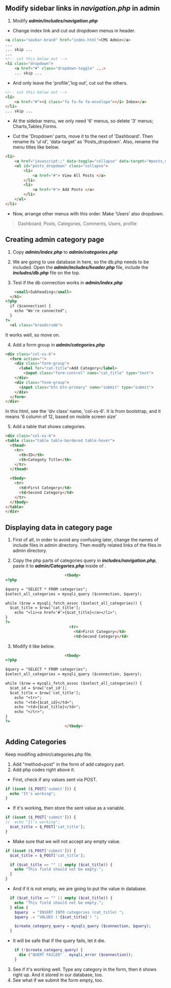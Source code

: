## Modify sidebar links in **_navigation.php_** in admin

1. Modify **_admin/includes/navigation.php_**

- Change index link and cut out dropdown menus in header.
```html
<a class="navbar-brand" href="index.html">CMS Admin</a>
...
... skip ...
...
<!-- cut this below out -->
<li class="dropdown">
    <a href="#" class="dropdown-toggle" ...>
    ... skip ...
```

- And only leave the 'profile','log out', cut out the others.
```html
<!-- cut this below out -->
<li>
    <a href="#"><i class="fa fa-fw fa-envelope"></i> Inbox</a>
</li>
... skip ...
```

- At the sidebar menu, we only need '6' menus, so delete '3' menus; Charts,Tables,Forms.

- Cut the 'Dropdown' parts, move it to the next of 'Dashboard'. Then rename its 'ul id', 'data-target' as 'Posts_dropdown'.
Also, rename the menu titles like below.
```html
<li>
    <a href="javascript:;" data-toggle="collapse" data-target="#posts_dropdown"><i class="fa fa-fw fa-arrows-v"></i> Posts <i class="fa fa-fw fa-caret-down"></i></a>
    <ul id="posts_dropdown" class="collapse">
        <li>
            <a href="#"> View All Posts </a>
        </li>
        <li>
            <a href="#"> Add Posts </a>
        </li>
    </ul>
</li>
```
- Now, arrange other menus with this order. Make 'Users' also dropdown.
> Dashboard, Posts, Categories, Comments, Users, profile


## Creating admin category page

1. Copy **_admin/index.php_** to  **_admin/categories.php_**

2. We are going to use database in here, so the db.php needs to be included.
Open the **_admin/includes/header.php_** file, include the **_includes/db.php_** file on the top.

3. Test if the db connection works in **_admin/index.php_**
```html
    <small>Subheading</small>
  </h1>
<?php 
  if ($connection) {
    echo "We're connected";
  }
?>
  <ol class="breadcrumb">
```
It works well, so move on.

4. Add a form group in **_admin/categories.php_** 
```html
<div class="col-xs-6">
  <form action="">
    <div class="form-group">
      <label for="cat-title">Add Category</label>
        <input class="form-control" name="cat_title" type="text">
    </div>
    <div class="form-group">
      <input class="btn btn-primary" name="submit" type="submit">
    </div>
  </form>
</div>
```
In this html, see the 'div class' name, 'col-xs-6'.
It is from bootstrap, and it means '6 column of 12, based on mobile screen size'

5. Add a table that shows categories.
```html
<div class="col-xs-6">
<table class="table table-bordered table-hover">
  <thead>
    <tr>
      <th>ID</th>
      <th>Categoty Title</th>
    </tr>
  </thead>

  <tbody>
    <tr>
      <td>First Category</td>
      <td>Second Category</td>
    </tr>
  </tbody>
</table>
</div>
```

## Displaying data in category page

1. First of all, in order to avoid any confusing later, change the names of include files in admin
directory. Then modify related links of the files in admin directory.

2. Copy the php parts of categories query in **_includes/navigation.php_**,
  paste it to **_admin/Categories.php_** inside of <tbody>.
```html
                          <tbody>
<?php

$query = "SELECT * FROM categories";
$select_all_categories = mysqli_query ($connection, $query);

while ($row = mysqli_fetch_assoc ($select_all_categories)) {
  $cat_title = $row['cat_title'];
    echo "<li><a href='#'>{$cat_title}</a></li>";
}
?>
                            <tr>
                              <td>First Category</td>
                              <td>Second Category</td>
```

3. Modify it like below.
```html
                          <tbody>
<?php

$query = "SELECT * FROM categories";
$select_all_categories = mysqli_query ($connection, $query);

while ($row = mysqli_fetch_assoc ($select_all_categories)) {
  $cat_id = $row['cat_id'];
  $cat_title = $row['cat_title'];
    echo "<tr>";
    echo "<td>{$cat_id}</td>";
    echo "<td>{$cat_title}</td>";
    echo "</tr>";
}
?>
                          </tbody>
```

## Adding Categories
Keep modifing admin/categories.php file.

1. Add "method=post" in the form of add category part.
2. Add php codes right above it.
- First, check if any values sent via POST.
```php
if (isset ($_POST['submit'])) {
  echo "It's working";
}
```
- If it's working, then store the sent value as a variable.
```php
if (isset ($_POST['submit'])) {
//  echo "It's working";
  $cat_title = $_POST['cat_title'];
}
```
- Make sure that we will not accept any empty value.
```php
if (isset ($_POST['submit'])) {
  $cat_title = $_POST['cat_title'];

  if ($cat_title == "" || empty ($cat_title)) {
    echo "This field should not be empty.";
  }
}
```
- And if it is not empty, we are going to put the value in database.
```php
  if ($cat_title == "" || empty ($cat_title)) {
    echo "This field should not be empty.";
  } else {
    $query  = "INSERT INTO categories (cat_title) ";
    $query .= "VALUES ('{$cat_title}') ";

    $create_category_query = mysqli_query ($connection, $query);
  }
```
- It will be safe that if the query fails, let it die.
```php
    if (!$create_category_query) {
      die ("QUERY FAILED" . mysqli_error ($connection));
    }
```
3. See if it's working well. Type any category in the form, then it shows right up. And it stored in our database, too.
4. See what if we submit the form empty, too.


